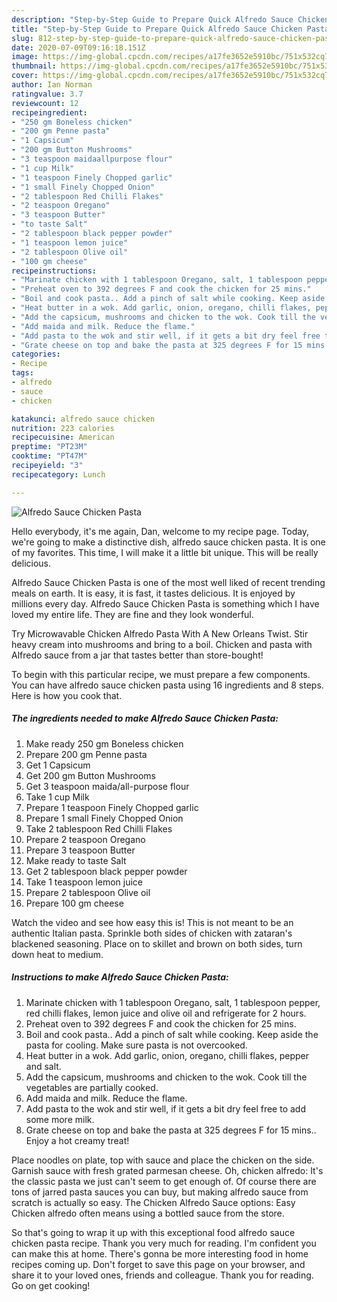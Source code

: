 ```yaml
---
description: "Step-by-Step Guide to Prepare Quick Alfredo Sauce Chicken Pasta"
title: "Step-by-Step Guide to Prepare Quick Alfredo Sauce Chicken Pasta"
slug: 812-step-by-step-guide-to-prepare-quick-alfredo-sauce-chicken-pasta
date: 2020-07-09T09:16:18.151Z
image: https://img-global.cpcdn.com/recipes/a17fe3652e5910bc/751x532cq70/alfredo-sauce-chicken-pasta-recipe-main-photo.jpg
thumbnail: https://img-global.cpcdn.com/recipes/a17fe3652e5910bc/751x532cq70/alfredo-sauce-chicken-pasta-recipe-main-photo.jpg
cover: https://img-global.cpcdn.com/recipes/a17fe3652e5910bc/751x532cq70/alfredo-sauce-chicken-pasta-recipe-main-photo.jpg
author: Ian Norman
ratingvalue: 3.7
reviewcount: 12
recipeingredient:
- "250 gm Boneless chicken"
- "200 gm Penne pasta"
- "1 Capsicum"
- "200 gm Button Mushrooms"
- "3 teaspoon maidaallpurpose flour"
- "1 cup Milk"
- "1 teaspoon Finely Chopped garlic"
- "1 small Finely Chopped Onion"
- "2 tablespoon Red Chilli Flakes"
- "2 teaspoon Oregano"
- "3 teaspoon Butter"
- "to taste Salt"
- "2 tablespoon black pepper powder"
- "1 teaspoon lemon juice"
- "2 tablespoon Olive oil"
- "100 gm cheese"
recipeinstructions:
- "Marinate chicken with 1 tablespoon Oregano, salt, 1 tablespoon pepper, red chilli flakes, lemon juice and olive oil and refrigerate for 2 hours."
- "Preheat oven to 392 degrees F and cook the chicken for 25 mins."
- "Boil and cook pasta.. Add a pinch of salt while cooking. Keep aside the pasta for cooling. Make sure pasta is not overcooked."
- "Heat butter in a wok. Add garlic, onion, oregano, chilli flakes, pepper and salt."
- "Add the capsicum, mushrooms and chicken to the wok. Cook till the vegetables are partially cooked."
- "Add maida and milk. Reduce the flame."
- "Add pasta to the wok and stir well, if it gets a bit dry feel free to add some more milk."
- "Grate cheese on top and bake the pasta at 325 degrees F for 15 mins.. Enjoy a hot creamy treat!"
categories:
- Recipe
tags:
- alfredo
- sauce
- chicken

katakunci: alfredo sauce chicken 
nutrition: 223 calories
recipecuisine: American
preptime: "PT23M"
cooktime: "PT47M"
recipeyield: "3"
recipecategory: Lunch

---
```



![Alfredo Sauce Chicken Pasta](https://img-global.cpcdn.com/recipes/a17fe3652e5910bc/751x532cq70/alfredo-sauce-chicken-pasta-recipe-main-photo.jpg)

Hello everybody, it's me again, Dan, welcome to my recipe page. Today, we're going to make a distinctive dish, alfredo sauce chicken pasta. It is one of my favorites. This time, I will make it a little bit unique. This will be really delicious.

Alfredo Sauce Chicken Pasta is one of the most well liked of recent trending meals on earth. It is easy, it is fast, it tastes delicious. It is enjoyed by millions every day. Alfredo Sauce Chicken Pasta is something which I have loved my entire life. They are fine and they look wonderful.

Try Microwavable Chicken Alfredo Pasta With A New Orleans Twist. Stir heavy cream into mushrooms and bring to a boil. Chicken and pasta with Alfredo sauce from a jar that tastes better than store-bought!


To begin with this particular recipe, we must prepare a few components. You can have alfredo sauce chicken pasta using 16 ingredients and 8 steps. Here is how you cook that.

<!--inarticleads1-->

##### The ingredients needed to make Alfredo Sauce Chicken Pasta:

1. Make ready 250 gm Boneless chicken
1. Prepare 200 gm Penne pasta
1. Get 1 Capsicum
1. Get 200 gm Button Mushrooms
1. Get 3 teaspoon maida/all-purpose flour
1. Take 1 cup Milk
1. Prepare 1 teaspoon Finely Chopped garlic
1. Prepare 1 small Finely Chopped Onion
1. Take 2 tablespoon Red Chilli Flakes
1. Prepare 2 teaspoon Oregano
1. Prepare 3 teaspoon Butter
1. Make ready to taste Salt
1. Get 2 tablespoon black pepper powder
1. Take 1 teaspoon lemon juice
1. Prepare 2 tablespoon Olive oil
1. Prepare 100 gm cheese


Watch the video and see how easy this is! This is not meant to be an authentic Italian pasta. Sprinkle both sides of chicken with zataran&#39;s blackened seasoning. Place on to skillet and brown on both sides, turn down heat to medium. 

<!--inarticleads2-->

##### Instructions to make Alfredo Sauce Chicken Pasta:

1. Marinate chicken with 1 tablespoon Oregano, salt, 1 tablespoon pepper, red chilli flakes, lemon juice and olive oil and refrigerate for 2 hours.
1. Preheat oven to 392 degrees F and cook the chicken for 25 mins.
1. Boil and cook pasta.. Add a pinch of salt while cooking. Keep aside the pasta for cooling. Make sure pasta is not overcooked.
1. Heat butter in a wok. Add garlic, onion, oregano, chilli flakes, pepper and salt.
1. Add the capsicum, mushrooms and chicken to the wok. Cook till the vegetables are partially cooked.
1. Add maida and milk. Reduce the flame.
1. Add pasta to the wok and stir well, if it gets a bit dry feel free to add some more milk.
1. Grate cheese on top and bake the pasta at 325 degrees F for 15 mins.. Enjoy a hot creamy treat!


Place noodles on plate, top with sauce and place the chicken on the side. Garnish sauce with fresh grated parmesan cheese. Oh, chicken alfredo: It&#39;s the classic pasta we just can&#39;t seem to get enough of. Of course there are tons of jarred pasta sauces you can buy, but making alfredo sauce from scratch is actually so easy. The Chicken Alfredo Sauce options: Easy Chicken alfredo often means using a bottled sauce from the store. 

So that's going to wrap it up with this exceptional food alfredo sauce chicken pasta recipe. Thank you very much for reading. I'm confident you can make this at home. There's gonna be more interesting food in home recipes coming up. Don't forget to save this page on your browser, and share it to your loved ones, friends and colleague. Thank you for reading. Go on get cooking!
